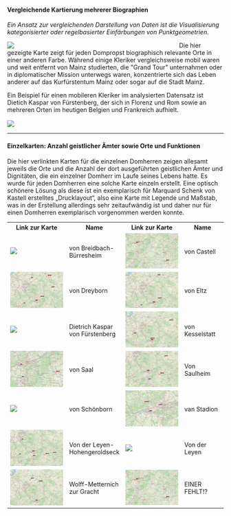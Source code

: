 <h4>Vergleichende Kartierung mehrerer Biographien</h4>

<p><em>Ein Ansatz zur vergleichenden Darstellung von Daten ist die Visualisierung kategorisierter oder regelbasierter Einfärbungen von Punktgeometrien.</em></p>

<a href="./maps/Map_Domherren_byNAME.png"><img src="./maps/Map_Domherren_byNAME.png" width="400px" align="left"/></a>

<p padding="10px">Die hier gezeigte Karte zeigt für jeden Dompropst biographisch relevante Orte in einer anderen Farbe. Während einige Kleriker vergleichsweise mobil waren und weit entfernt von Mainz studierten, die "Grand Tour" unternahmen oder in diplomatischer Mission unterwegs waren, konzentrierte sich das Leben anderer auf das Kurfürstentum Mainz oder sogar auf die Stadt Mainz.</p>
<p padding="10px">Ein Beispiel für einen mobileren Kleriker im analysierten Datensatz ist Dietich Kaspar von Fürstenberg, der sich in Florenz und Rom sowie an mehreren Orten im heutigen Belgien und Frankreich aufhielt.</p>

<a href="./maps/Map_DietrichKaspar-von-Fürstenberg.png"><img src="./maps/Map_DietrichKaspar-von-Fürstenberg.png" width="650px" align="center"/></a>

<hr>

<h4>Einzelkarten: Anzahl geistlicher Ämter sowie Orte und Funktionen</h4>

<p>Die hier verlinkten Karten für die einzelnen Domherren zeigen allesamt jeweils die Orte und die Anzahl der dort ausgeführten geistlichen Ämter und Dignitäten, die ein einzelner Domherr im Laufe seines Lebens hatte. Es wurde für jeden Domherren eine solche Karte einzeln erstellt. 
Eine optisch schönere Lösung als diese ist ein exemplarisch für Marquard Schenk von Kastell erstelltes „Drucklayout“, also eine Karte mit Legende und Maßstab, was in der Erstellung allerdings sehr zeitaufwändig ist und daher nur für einen Domherren exemplarisch vorgenommen werden konnte.</p>

 <table style="width:100%">
  <tr>
    <th style="width:30%">Link zur Karte</th>
    <th style="width:20%">Name</th>
    <th style="width:30%">Link zur Karte</th>
    <th style="width:20%">Name</th>
  </tr>
  <tr>
    <td><a href=""./maps/Von Breidbach-Bürresheim.png" target="_blank"><img src="./maps/Von Breidbach-Bürresheim.png" width="250px"/></a></td>
    <td>von Breidbach-Bürresheim</td>
    <td><a href="./maps/Von Castell.png" target="_blank"><img src="./maps/Von Castell.png" width="250px"/></a></td>
    <td>von Castell</td>
  </tr>
  <tr>
    <td><a href="./maps/Von Dreyborn.png" target="_blank"><img src="./maps/Von Dreyborn.png" width="250px"/></a></td>
    <td>von Dreyborn</td>
    <td><a href="./maps/Von Eltz.png" target="_blank"><img src="./maps/Von Eltz.png" width="250px"/></a></td>
    <td>von Eltz</td>
  </tr>
   <tr>
    <td><a href=""./maps/Von Fürstenberg.png" target="_blank"><img src="./maps/Von Fürstenberg.png" width="250px"/></a></td>
    <td>Dietrich Kaspar von Fürstenberg</td>
    <td><a href="./maps/Von Kesselstatt.png" target="_blank"><img src="./maps/Von Kesselstatt.png" width="250px"/></a></td>
    <td>von Kesselstatt</td>
  </tr>  
 <tr>
    <td><a href="./maps/Von Saal.png" target="_blank"><img src="./maps/Von Saal.png" width="250px"/></a></td>
    <td>von Saal</td>
    <td><a href="./maps/Von Saulheim.png" target="_blank"><img src="./maps/Von Saulheim.png" width="250px"/></a></td>
    <td>Von Saulheim</td>
  </tr>  
 <tr>
    <td><a href="./maps/Von Schönborn.png" target="_blank"><img src="./maps/Von Schönborn.png" width="250px"/></a></td>
    <td>von Schönborn</td>
    <td><a href="./maps/Von Stadion.png" target="_blank"><img src="./maps/Von Stadion.png" width="250px"/></a></td>
    <td>van Stadion</td>
  </tr>  
 <tr>
    <td><a href="./maps/Von der Leyen-Hohengeroldseck.png" target="_blank"><img src="./maps/Von der Leyen-Hohengeroldseck.png" width="250px"/></a></td>
    <td>Von der Leyen-Hohengeroldseck</td>
    <td><a href="./maps/Von der Leyen.png" target="_blank"><img src="./maps/Von der Leyen.png" width="250px"/></a></td>
    <td>Von der Leyen</td>
  </tr>  
 <tr>
    <td><a href="./maps/Wolff-Metternich zur Gracht.png" target="_blank"><img src="./maps/Wolff-Metternich zur Gracht.png" width="250px"/></a></td>
    <td>Wolff-Metternich zur Gracht</td>
    <td><a href="./maps/Von Castell.png" target="_blank"><img src="./maps/Von Castell.png" width="250px"/></a></td>
    <td>EINER FEHLT!?</td>
  </tr>
</table> 


